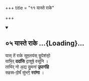 +++
title = "११ यास्ते राके"

+++

<div class="js_include" includetitle="false" newlevelforh1="2" unfilled url="/vedAH_Rk/shAkalam/saMhitA/vishvAsa-prastutiH/02/032/05_yAste_rAke.md">
<details open><summary><h2>०५ यास्ते राके ...{Loading}...</h2></summary>


यास् ते॑ राके सुम॒तय॑स् सु॒पेश॑सो॒  
याभि॒र् **ददा॑सि** दा॒शुषे॒ वसू॑नि ।  
ताभि॑र् नो अ॒द्य सु॒मना॑ **उ॒पाग॑हि**  
सहस्र-पो॒षँ सु॑भगे॒ **ररा॑णा** ।

</details>
</div>
